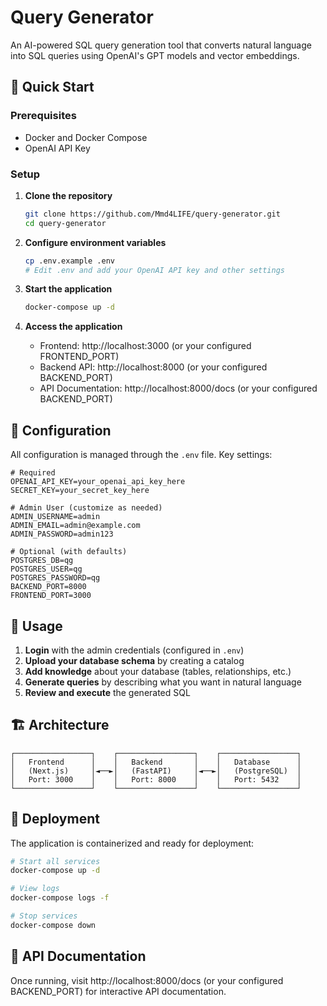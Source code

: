 # Query Generator

An AI-powered SQL query generation tool that converts natural language into SQL queries using OpenAI's GPT models and vector embeddings.

## 🚀 Quick Start

### Prerequisites

- Docker and Docker Compose
- OpenAI API Key

### Setup

1. **Clone the repository**
   ```bash
   git clone https://github.com/Mmd4LIFE/query-generator.git
   cd query-generator
   ```

2. **Configure environment variables**
   ```bash
   cp .env.example .env
   # Edit .env and add your OpenAI API key and other settings
   ```

3. **Start the application**
   ```bash
   docker-compose up -d
   ```

4. **Access the application**
   - Frontend: http://localhost:3000 (or your configured FRONTEND_PORT)
   - Backend API: http://localhost:8000 (or your configured BACKEND_PORT)
   - API Documentation: http://localhost:8000/docs (or your configured BACKEND_PORT)

## 🔧 Configuration

All configuration is managed through the `.env` file. Key settings:

```env
# Required
OPENAI_API_KEY=your_openai_api_key_here
SECRET_KEY=your_secret_key_here

# Admin User (customize as needed)
ADMIN_USERNAME=admin
ADMIN_EMAIL=admin@example.com
ADMIN_PASSWORD=admin123

# Optional (with defaults)
POSTGRES_DB=qg
POSTGRES_USER=qg
POSTGRES_PASSWORD=qg
BACKEND_PORT=8000
FRONTEND_PORT=3000
```

## 📖 Usage

1. **Login** with the admin credentials (configured in `.env`)
2. **Upload your database schema** by creating a catalog
3. **Add knowledge** about your database (tables, relationships, etc.)
4. **Generate queries** by describing what you want in natural language
5. **Review and execute** the generated SQL

## 🏗️ Architecture

```
┌─────────────────┐    ┌─────────────────┐    ┌─────────────────┐
│   Frontend      │    │   Backend       │    │   Database      │
│   (Next.js)     │◄──►│   (FastAPI)     │◄──►│   (PostgreSQL)  │
│   Port: 3000    │    │   Port: 8000    │    │   Port: 5432    │
└─────────────────┘    └─────────────────┘    └─────────────────┘
```

## 🚀 Deployment

The application is containerized and ready for deployment:

```bash
# Start all services
docker-compose up -d

# View logs
docker-compose logs -f

# Stop services
docker-compose down
```

## 📝 API Documentation

Once running, visit http://localhost:8000/docs (or your configured BACKEND_PORT) for interactive API documentation.